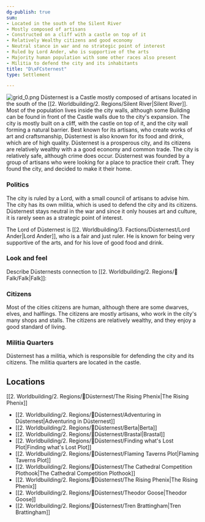 ```yaml
---
dg-publish: true
sum:
- Located in the south of the Silent River
- Mostly composed of artisans
- Constructed on a cliff with a castle on top of it
- Relatively Wealthy citizens and good economy
- Neutral stance in war and no strategic point of interest
- Ruled by Lord Ander, who is supportive of the arts
- Majority human population with some other races also present
- Militia to defend the city and its inhabitants
title: "D\xFCsternest"
type: Settlement

---
```







![grid_0.png](/img/user/Pictures/grid_0.png)
Düsternest is a Castle mostly composed of artisans located in the south of the [[2. Worldbuilding/2. Regions/Silent River\|Silent River]]. Most of the population lives inside the city walls, although some Building can be found in front of the Castle walls due to the city's expansion.
The city is mostly built on a cliff, with the castle on top of it, and the city wall forming a natural barrier.
Best known for its artisans, who create works of art and craftsmanship, Düsternest is also known for its food and drink, which are of high quality.
Düsternest is a prosperous city, and its citizens are relatively wealthy with a a good economy and common trade.
The city is relatively safe, although crime does occur. Düsternest was founded by a group of artisans who were looking for a place to practice their craft. They found the city, and decided to make it their home. 

### Politics

The city is ruled by a Lord, with a small council of artisans to advise him. The city has its own militia, which is used to defend the city and its citizens.
Düsternest stays neutral in the war and since it only houses art and culture, it is rarely seen as a strategic point of interest.

The Lord of Düsternest is [[2. Worldbuilding/3. Factions/Düsternest/Lord Ander\|Lord Ander]], who is a fair and just ruler. He is known for being very supportive of the arts, and for his love of good food and drink.


### Look and feel
Describe Düsternests connection to [[2. Worldbuilding/2. Regions/🏰Falk/Falk\|Falk]]: 

### Citizens

Most of the cities citizens are human, although there are some dwarves, elves, and halflings. The citizens are mostly artisans, who work in the city's many shops and stalls.
The citizens are relatively wealthy, and they enjoy a good standard of living.

### Militia Quarters

Düsternest has a militia, which is responsible for defending the city and its citizens. The militia quarters are located in the castle.

## Locations
[[2. Worldbuilding/2. Regions/🏰Düsternest/The Rising Phenix\|The Rising Phenix]]


- [[2. Worldbuilding/2. Regions/🏰Düsternest/Adventuring in Düsternest\|Adventuring in Düsternest]]
- [[2. Worldbuilding/2. Regions/🏰Düsternest/Berta\|Berta]]
- [[2. Worldbuilding/2. Regions/🏰Düsternest/Brastal\|Brastal]]
- [[2. Worldbuilding/2. Regions/🏰Düsternest/Finding what's Lost Plot\|Finding what's Lost Plot]]
- [[2. Worldbuilding/2. Regions/🏰Düsternest/Flaming Taverns Plot\|Flaming Taverns Plot]]
- [[2. Worldbuilding/2. Regions/🏰Düsternest/The Cathedral Competition Plothook\|The Cathedral Competition Plothook]]
- [[2. Worldbuilding/2. Regions/🏰Düsternest/The Rising Phenix\|The Rising Phenix]]
- [[2. Worldbuilding/2. Regions/🏰Düsternest/Theodor Goose\|Theodor Goose]]
- [[2. Worldbuilding/2. Regions/🏰Düsternest/Tren Brattingham\|Tren Brattingham]]


  
